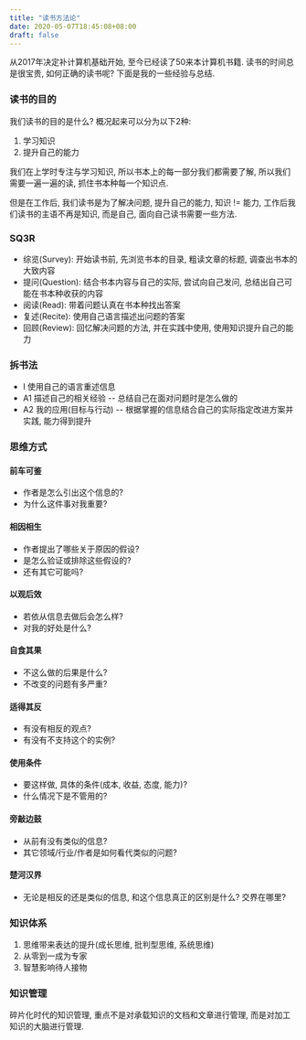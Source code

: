 ```yaml
---
title: "读书方法论"
date: 2020-05-07T18:45:08+08:00
draft: false
---
```


从2017年决定补计算机基础开始, 至今已经读了50来本计算机书籍. 读书的时间总是很宝贵, 如何正确的读书呢? 下面是我的一些经验与总结.

### 读书的目的

我们读书的目的是什么? 概况起来可以分为以下2种:

1. 学习知识
2. 提升自己的能力

我们在上学时专注与学习知识, 所以书本上的每一部分我们都需要了解, 所以我们需要一遍一遍的读, 抓住书本种每一个知识点.

但是在工作后, 我们读书是为了解决问题, 提升自己的能力, 知识 != 能力, 工作后我们读书的主语不再是知识, 而是自己, 面向自己读书需要一些方法.

<!--more-->

### SQ3R

- 综览(Survey): 开始读书前, 先浏览书本的目录, 粗读文章的标题, 调查出书本的大致内容
- 提问(Question): 结合书本内容与自己的实际, 尝试向自己发问, 总结出自己可能在书本种收获的内容
- 阅读(Read): 带着问题认真在书本种找出答案
- 复述(Recite): 使用自己语言描述出问题的答案
- 回顾(Review): 回忆解决问题的方法, 并在实践中使用, 使用知识提升自己的能力

### 拆书法

- I 使用自己的语言重述信息
- A1 描述自己的相关经验 -- 总结自己在面对问题时是怎么做的
- A2 我的应用(目标与行动) -- 根据掌握的信息结合自己的实际指定改进方案并实践, 能力得到提升

### 思维方式

#### 前车可鉴

- 作者是怎么引出这个信息的?
- 为什么这件事对我重要?

#### 相因相生

- 作者提出了哪些关于原因的假设?
- 是怎么验证或排除这些假设的?
- 还有其它可能吗?

#### 以观后效

- 若依从信息去做后会怎么样?
- 对我的好处是什么?

#### 自食其果

- 不这么做的后果是什么?
- 不改变的问题有多严重?

#### 适得其反

- 有没有相反的观点?
- 有没有不支持这个的实例?

#### 使用条件

- 要这样做, 具体的条件(成本, 收益, 态度, 能力)?
- 什么情况下是不管用的?

#### 旁敲边鼓

- 从前有没有类似的信息?
- 其它领域/行业/作者是如何看代类似的问题?

#### 楚河汉界

- 无论是相反的还是类似的信息, 和这个信息真正的区别是什么? 交界在哪里?

### 知识体系

1. 思维带来表达的提升(成长思维, 批判型思维, 系统思维)
2. 从零到一成为专家
3. 智慧影响待人接物

### 知识管理

碎片化时代的知识管理, 重点不是对承载知识的文档和文章进行管理, 而是对加工知识的大脑进行管理.

